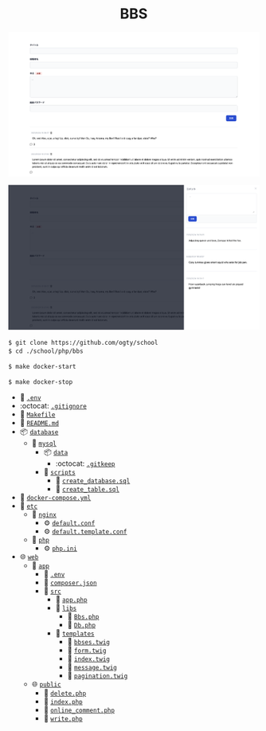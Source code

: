 <h1 align="center">BBS</h1>

![](./images/img.png)

![](./images/comments.png)

```zsh
$ git clone https://github.com/ogty/school
$ cd ./school/php/bbs
```

```zsh
$ make docker-start
```

```zsh
$ make docker-stop
```

- 🔐 [`.env`](https://github.com/ogty/school/blob/main/php/bbs/.env)
- :octocat: [`.gitignore`](https://github.com/ogty/school/blob/main/php/bbs/.gitignore)
- 📄 [`Makefile`](https://github.com/ogty/school/blob/main/php/bbs/Makefile)
- 📝 [`README.md`](https://github.com/ogty/school/blob/main/php/bbs/README.md)
- 📦 [`database`](https://github.com/ogty/school/blob/main/php/bbs/database)
  - 🐬 [`mysql`](https://github.com/ogty/school/blob/main/php/bbs/database/mysql)
    - 📦 [`data`](https://github.com/ogty/school/blob/main/php/bbs/database/mysql/data)
      - :octocat: [`.gitkeep`](https://github.com/ogty/school/blob/main/php/bbs/database/mysql/data/.gitkeep)
    - 📂 [`scripts`](https://github.com/ogty/school/blob/main/php/bbs/database/mysql/scripts)
      - 🐬 [`create_database.sql`](https://github.com/ogty/school/blob/main/php/bbs/database/mysql/scripts/create_database.sql)
      - 🐬 [`create_table.sql`](https://github.com/ogty/school/blob/main/php/bbs/database/mysql/scripts/create_table.sql)
- 🐳 [`docker-compose.yml`](https://github.com/ogty/school/blob/main/php/bbs/docker-compose.yml)
- 📂 [`etc`](https://github.com/ogty/school/blob/main/php/bbs/etc)
  - 📂 [`nginx`](https://github.com/ogty/school/blob/main/php/bbs/etc/nginx)
    - ⚙️ [`default.conf`](https://github.com/ogty/school/blob/main/php/bbs/etc/nginx/default.conf)
    - ⚙️ [`default.template.conf`](https://github.com/ogty/school/blob/main/php/bbs/etc/nginx/default.template.conf)
  - 🐘 [`php`](https://github.com/ogty/school/blob/main/php/bbs/etc/php)
    - ⚙️ [`php.ini`](https://github.com/ogty/school/blob/main/php/bbs/etc/php/php.ini)
- 🌐 [`web`](https://github.com/ogty/school/blob/main/php/bbs/web)
  - 📂 [`app`](https://github.com/ogty/school/blob/main/php/bbs/web/app)
    - 🔐 [`.env`](https://github.com/ogty/school/blob/main/php/bbs/web/app/.env)
    - 📄 [`composer.json`](https://github.com/ogty/school/blob/main/php/bbs/web/app/composer.json)
    - 📂 [`src`](https://github.com/ogty/school/blob/main/php/bbs/web/app/src)
      - 🐘 [`app.php`](https://github.com/ogty/school/blob/main/php/bbs/web/app/src/app.php)
      - 📂 [`libs`](https://github.com/ogty/school/blob/main/php/bbs/web/app/src/libs)
        - 🐘 [`Bbs.php`](https://github.com/ogty/school/blob/main/php/bbs/web/app/src/libs/Bbs.php)
        - 🐘 [`Db.php`](https://github.com/ogty/school/blob/main/php/bbs/web/app/src/libs/Db.php)
      - 📂 [`templates`](https://github.com/ogty/school/blob/main/php/bbs/web/app/src/templates)
        - 🌿 [`bbses.twig`](https://github.com/ogty/school/blob/main/php/bbs/web/app/src/templates/bbses.twig)
        - 🌿 [`form.twig`](https://github.com/ogty/school/blob/main/php/bbs/web/app/src/templates/form.twig)
        - 🌿 [`index.twig`](https://github.com/ogty/school/blob/main/php/bbs/web/app/src/templates/index.twig)
        - 🌿 [`message.twig`](https://github.com/ogty/school/blob/main/php/bbs/web/app/src/templates/message.twig)
        - 🌿 [`pagination.twig`](https://github.com/ogty/school/blob/main/php/bbs/web/app/src/templates/pagination.twig)
  - 🌐 [`public`](https://github.com/ogty/school/blob/main/php/bbs/web/public)
    - 🐘 [`delete.php`](https://github.com/ogty/school/blob/main/php/bbs/web/public/delete.php)
    - 🐘 [`index.php`](https://github.com/ogty/school/blob/main/php/bbs/web/public/index.php)
    - 🐘 [`online_comment.php`](https://github.com/ogty/school/blob/main/php/bbs/web/public/online_comment.php)
    - 🐘 [`write.php`](https://github.com/ogty/school/blob/main/php/bbs/web/public/write.php)
